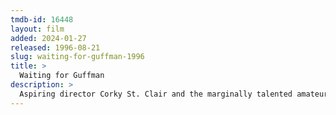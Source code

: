 ```yaml
---
tmdb-id: 16448
layout: film
added: 2024-01-27
released: 1996-08-21
slug: waiting-for-guffman-1996
title: >
  Waiting for Guffman
description: >
  Aspiring director Corky St. Clair and the marginally talented amateur cast of his hokey small-town musical production go overboard when they learn that Broadway theater agent Mort Guffman will be in attendance.
---
```


